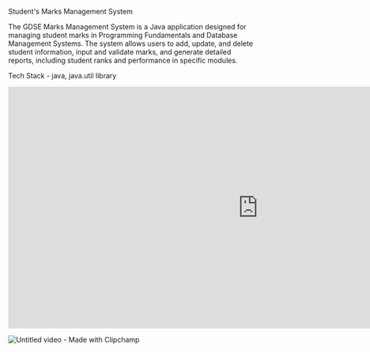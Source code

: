 Student's Marks Management System

The GDSE Marks Management System is a Java application designed for managing student marks in Programming Fundamentals and Database Management Systems. The system allows users to add, update, and delete student information, input and validate marks, and generate detailed reports, including student ranks and performance in specific modules.

Tech Stack - java, java.util library

<iframe width="1010" height="489" src="https://www.youtube.com/embed/qikEerJevr4" title="Student&#39;s Marks Management System project - java command line interface" frameborder="0" allow="accelerometer; autoplay; clipboard-write; encrypted-media; gyroscope; picture-in-picture; web-share" allowfullscreen></iframe>

![Untitled video - Made with Clipchamp](https://github.com/kaligu/Students_marks_management_system/assets/101045808/cbd79267-9547-499c-a674-25e753260430)
